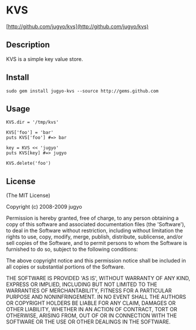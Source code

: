KVS
========

[http://github.com/jugyo/kvs](http://github.com/jugyo/kvs)

Description
--------

KVS is a simple key value store.

Install
--------

    sudo gem install jugyo-kvs --source http://gems.github.com

Usage
--------

    KVS.dir = '/tmp/kvs'

    KVS['foo'] = 'bar'
    puts KVS['foo'] #=> bar

    key = KVS << 'jugyo'
    puts KVS[key] #=> jugyo

    KVS.delete('foo')

License
--------

(The MIT License)

Copyright (c) 2008-2009 jugyo

Permission is hereby granted, free of charge, to any person obtaining
a copy of this software and associated documentation files (the
'Software'), to deal in the Software without restriction, including
without limitation the rights to use, copy, modify, merge, publish,
distribute, sublicense, and/or sell copies of the Software, and to
permit persons to whom the Software is furnished to do so, subject to
the following conditions:

The above copyright notice and this permission notice shall be
included in all copies or substantial portions of the Software.

THE SOFTWARE IS PROVIDED 'AS IS', WITHOUT WARRANTY OF ANY KIND,
EXPRESS OR IMPLIED, INCLUDING BUT NOT LIMITED TO THE WARRANTIES OF
MERCHANTABILITY, FITNESS FOR A PARTICULAR PURPOSE AND NONINFRINGEMENT.
IN NO EVENT SHALL THE AUTHORS OR COPYRIGHT HOLDERS BE LIABLE FOR ANY
CLAIM, DAMAGES OR OTHER LIABILITY, WHETHER IN AN ACTION OF CONTRACT,
TORT OR OTHERWISE, ARISING FROM, OUT OF OR IN CONNECTION WITH THE
SOFTWARE OR THE USE OR OTHER DEALINGS IN THE SOFTWARE.
